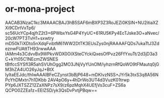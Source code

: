 # or-mona-project

AACAB3NzaC1kc3MAAACBAJ3hB5SAF6mBXP3Z3RoJEZi0KSIN+NU2itiaXZXi9CDrtVxTp6/
sc56UcYCp4qjfrZ2t3+6PWbxYsG4P4YyUC+61RU5KPy4EcTJske3O+aNvec/20cW7PT3TvH1+sxwtry
mD50kTiXDto5nXdqFvibtM61WW2DtTK3EUsZys0njRAAAAFQDs7ukaTtJ3ZdeznwFUAttTH93rwwAAA
IAMm4s3CdvvBx9WPkvWDX0OIXSteCYckiQxesOfPvz26FfYxuTt/2d3jD3a3C+kYt05C1NEcmZWSNES
tBtfccSYSfI3R5ahSVUhOgg2MO3JNjVyYUnOM/iyhzrnRfQoWO9tFMautq0jGM3hZA4UO26yJqJ+BtX
IyItaEEJdc/thIwAAAIBFeCZynst3bBjP648+mDKIvzNSS+JYr5k3txS3q8A56NPcYhDMxtn7h1DKbb
2AV4pO6y+4hDrWo3UT4d3VuzK01trwp PYp6JXTSZZ12ZaXNPz7sX9/z6pzMqhX4UEfjVs3cuF+ZS6a
QCPO0ZZEa1z+EEIZSD/yk3QsDvPxtjPBqw==
